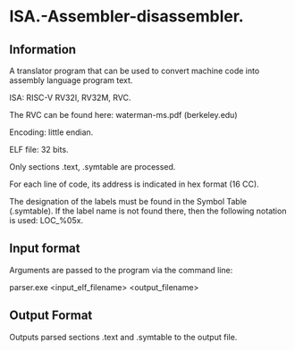 # ISA.-Assembler-disassembler.

## Information
A translator program that can be used to convert machine code into assembly language program text.

ISA: RISC-V RV32I, RV32M, RVC.

The RVC can be found here: waterman-ms.pdf (berkeley.edu)

Encoding: little endian.

ELF file: 32 bits.

Only sections .text, .symtable are processed.

For each line of code, its address is indicated in hex format (16 CC).

The designation of the labels must be found in the Symbol Table (.symtable). If the label name is not found there, then the following notation is used: LOC_%05x.

## Input format
Arguments are passed to the program via the command line:

parser.exe <input_elf_filename> <output_filename>

## Output Format
Outputs parsed sections .text and .symtable to the output file.


